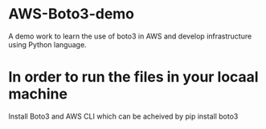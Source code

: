 # AWS-Boto3-demo
A demo work to learn the use of boto3 in AWS and develop infrastructure using Python language. 

# In order to run the files in your locaal machine
Install Boto3 and AWS CLI
  which can be acheived by pip install boto3

